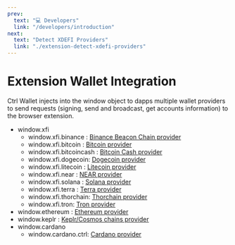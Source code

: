 ```yaml
---
prev:
  text: "💻 Developers"
  link: "/developers/introduction"
next:
  text: "Detect XDEFI Providers"
  link: "./extension-detect-xdefi-providers"
---
```


# Extension Wallet Integration

Ctrl Wallet injects into the window object to dapps multiple wallet providers to send requests (signing, send and broadcast, get accounts information) to the browser extension.

- window.xfi
  - window.xfi.binance : [Binance Beacon Chain provider](./extension-binance)
  - window.xfi.bitcoin : [Bitcoin provider](./extension-bitcoin)
  - window.xfi.bitcoincash : [Bitcoin Cash provider](./extension-bitcoin-cash)
  - window.xfi.dogecoin: [Dogecoin provider](./extension-dogecoin)
  - window.xfi.litecoin : [Litecoin provider](./extension-litecoin)
  - window.xfi.near : [NEAR provider](./extension-near)
  - window.xfi.solana : [Solana provider](./extension-solana)
  - window.xfi.terra : [Terra provider](./extension-terra)
  - window.xfi.thorchain: [Thorchain provider](./extension-thorchain)
  - window.xfi.tron: [Tron provider](./extension-tron)
- window.ethereum : [Ethereum provider](./extension-evms)
- window.keplr : [Keplr/Cosmos chains provider](./extension-cosmos)
- window.cardano
  - window.cardano.ctrl: [Cardano provider](./extension-cardano)
